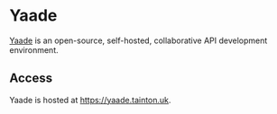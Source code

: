 # Yaade

[Yaade](https://github.com/EsperoTech/yaade) is an open-source, self-hosted, collaborative API development environment.

## Access
Yaade is hosted at https://yaade.tainton.uk.
